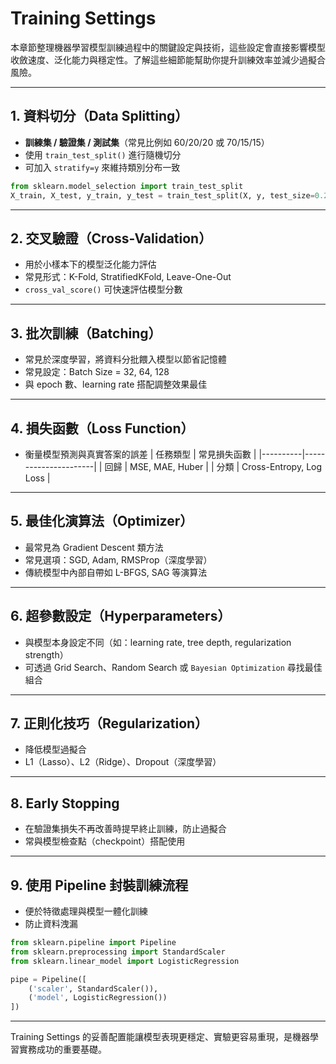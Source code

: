 # Training Settings

本章節整理機器學習模型訓練過程中的關鍵設定與技術，這些設定會直接影響模型收斂速度、泛化能力與穩定性。了解這些細節能幫助你提升訓練效率並減少過擬合風險。

---

## 1. 資料切分（Data Splitting）
- **訓練集 / 驗證集 / 測試集**（常見比例如 60/20/20 或 70/15/15）
- 使用 `train_test_split()` 進行隨機切分
- 可加入 `stratify=y` 來維持類別分布一致

```python
from sklearn.model_selection import train_test_split
X_train, X_test, y_train, y_test = train_test_split(X, y, test_size=0.2, stratify=y)
```

---

## 2. 交叉驗證（Cross-Validation）
- 用於小樣本下的模型泛化能力評估
- 常見形式：K-Fold, StratifiedKFold, Leave-One-Out
- `cross_val_score()` 可快速評估模型分數

---

## 3. 批次訓練（Batching）
- 常見於深度學習，將資料分批餵入模型以節省記憶體
- 常見設定：Batch Size = 32, 64, 128
- 與 epoch 數、learning rate 搭配調整效果最佳

---

## 4. 損失函數（Loss Function）
- 衡量模型預測與真實答案的誤差
| 任務類型 | 常見損失函數         |
|----------|----------------------|
| 回歸     | MSE, MAE, Huber      |
| 分類     | Cross-Entropy, Log Loss |

---

## 5. 最佳化演算法（Optimizer）
- 最常見為 Gradient Descent 類方法
- 常見選項：SGD, Adam, RMSProp（深度學習）
- 傳統模型中內部自帶如 L-BFGS, SAG 等演算法

---

## 6. 超參數設定（Hyperparameters）
- 與模型本身設定不同（如：learning rate, tree depth, regularization strength）
- 可透過 Grid Search、Random Search 或 `Bayesian Optimization` 尋找最佳組合

---

## 7. 正則化技巧（Regularization）
- 降低模型過擬合
- L1（Lasso）、L2（Ridge）、Dropout（深度學習）

---

## 8. Early Stopping
- 在驗證集損失不再改善時提早終止訓練，防止過擬合
- 常與模型檢查點（checkpoint）搭配使用

---

## 9. 使用 Pipeline 封裝訓練流程
- 便於特徵處理與模型一體化訓練
- 防止資料洩漏

```python
from sklearn.pipeline import Pipeline
from sklearn.preprocessing import StandardScaler
from sklearn.linear_model import LogisticRegression

pipe = Pipeline([
    ('scaler', StandardScaler()),
    ('model', LogisticRegression())
])
```

---

Training Settings 的妥善配置能讓模型表現更穩定、實驗更容易重現，是機器學習實務成功的重要基礎。
